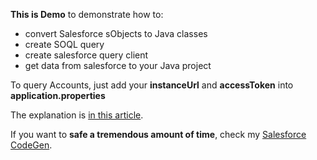 **This is Demo** to demonstrate how to:
- convert Salesforce sObjects to Java classes
- create SOQL query
- create salesforce query client
- get data from salesforce to your Java project

To query Accounts, just add your **instanceUrl** and **accessToken** into **application.properties**

The explanation is [in this article](https://medium.com/@vergil333/salesforce-data-in-java-43635cf3a808).

If you want to **safe a tremendous amount of time**, check my [Salesforce CodeGen](http://salesforce.codegen.link/).